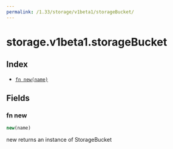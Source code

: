 ```yaml
---
permalink: /1.33/storage/v1beta1/storageBucket/
---
```


# storage.v1beta1.storageBucket



## Index

* [`fn new(name)`](#fn-new)

## Fields

### fn new

```ts
new(name)
```

new returns an instance of StorageBucket